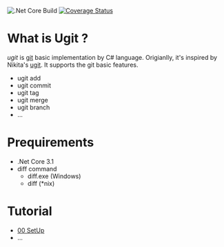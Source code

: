 ![.Net Core Build](https://github.com/gaufung/ugit/workflows/.NET%20Core/badge.svg)
[![Coverage Status](https://coveralls.io/repos/github/gaufung/ugit/badge.svg)](https://coveralls.io/github/gaufung/ugit)



# What is **Ugit** ?

*ugit* is [git](https://en.wikipedia.org/wiki/Git) basic implementation by C# language. Origianlly, it's inspired by Nikita's [ugit](https://www.leshenko.net/p/ugit/). It supports the git basic features. 
- ugit add 
- ugit commit 
- ugit tag 
- ugit merge
- ugit branch
- ...

# Prequirements 
- .Net Core 3.1
- diff command
  - diff.exe (Windows)
  - diff (*nix)

# Tutorial
- [00 SetUp](https://medium.com/@fenga/implement-git-by-yourself-1-introduction-ca13fbb896f7)
- ...